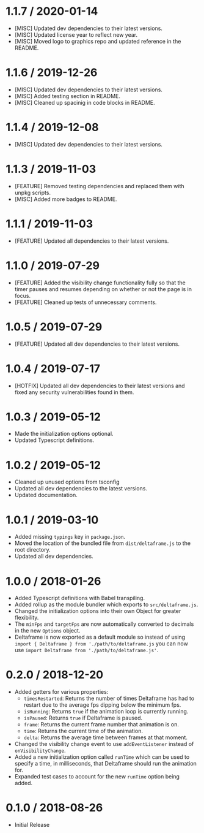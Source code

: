 1.1.7 / 2020-01-14
==================
* [MISC] Updated dev dependencies to their latest versions.
* [MISC] Updated license year to reflect new year.
* [MISC] Moved logo to graphics repo and updated reference in the README.

1.1.6 / 2019-12-26
==================
* [MISC] Updated dev dependencies to their latest versions.
* [MISC] Added testing section in README.
* [MISC] Cleaned up spacinig in code blocks in README.

1.1.4 / 2019-12-08
==================
* [MISC] Updated dev dependencies to their latest versions.

1.1.3 / 2019-11-03
==================
* [FEATURE] Removed testing dependencies and replaced them with unpkg scripts.
* [MISC] Added more badges to README.

1.1.1 / 2019-11-03
==================
* [FEATURE] Updated all dependencies to their latest versions.

1.1.0 / 2019-07-29
==================
* [FEATURE] Added the visibility change functionality fully so that the timer pauses and resumes depending on whether or not the page is in focus.
* [FEATURE] Cleaned up tests of unnecessary comments.

1.0.5 / 2019-07-29
==================
* [FEATURE] Updated all dev dependencies to their latest versions.

1.0.4 / 2019-07-17
==================
* [HOTFIX] Updated all dev dependencies to their latest versions and fixed any security vulnerabilities found in them.

1.0.3 / 2019-05-12
==================
* Made the initialization options optional.
* Updated Typescript definitions.

1.0.2 / 2019-05-12
==================
* Cleaned up unused options from tsconfig
* Updated all dev dependencies to the latest versions.
* Updated documentation.

1.0.1 / 2019-03-10
==================
* Added missing `typings` key in `package.json`.
* Moved the location of the bundled file from `dist/deltaframe.js` to the root directory.
* Updated all dev dependencies.

1.0.0 / 2018-01-26
==================
* Added Typescript definitions with Babel transpiling.
* Added rollup as the module bundler which exports to `src/deltaframe.js`.
* Changed the initialization options into their own Object for greater flexibility.
* The `minFps` and `targetFps` are now automatically converted to decimals in the new `Options` object.
* Deltaframe is now exported as a default module so instead of using `import { Deltaframe } from './path/to/deltaframe.js` you can now use `import Deltaframe from './path/to/deltaframe.js'`.

0.2.0 / 2018-12-20
==================
* Added getters for various properties:
	- `timesRestarted`: Returns the number of times Deltaframe has had to restart due to the average fps dipping below the minimum fps.
	- `isRunning`: Returns `true` if the animation loop is currently running.
	- `isPaused`: Returns `true` if Deltaframe is paused.
	- `frame`: Returns the current frame number that animation is on.
	- `time`: Returns the current time of the animation.
	- `delta`: Returns the average time between frames at that moment.
* Changed the visibility change event to use `addEventListener` instead of `onVisibilityChange`.
* Added a new initialization option called `runTime` which can be used to specify a time, in milliseconds, that Deltaframe should run the animation for.
* Expanded test cases to account for the new `runTime` option being added.

0.1.0 / 2018-08-26
==================
* Initial Release